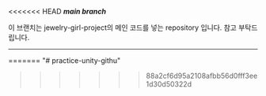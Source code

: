 <<<<<<< HEAD
*************************main branch*************************


이 브랜치는 jewelry-girl-project의 메인 코드를 넣는 repository 입니다.
참고 부탁드립니다.
**************************************************************
=======
"# practice-unity-githu" 
>>>>>>> 88a2cf6d95a2108afbb56d0fff3ee1d30d50322d

